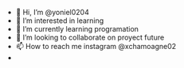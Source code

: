 - 👋 Hi, I’m @yoniel0204
- 👀 I’m interested in learning
- 🌱 I’m currently learning programation
- 💞️ I’m looking to collaborate on proyect future
- 📫 How to reach me instagram @xchamoagne02
- 

<!---
yoniel0204/yoniel0204 is a ✨ special ✨ repository because its `README.md` (this file) appears on your GitHub profile.
You can click the Preview link to take a look at your changes.
--->
